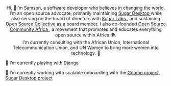 <p align="center">
Hi, 👋I’m Samson, a software developer who believes in changing the world. I’m an open source advocate, primarily maintaining <a href="https://github.com/sugarlabs"> Sugar Desktop </a>  while also serving on the board of directors with <a href="http://sugarlabs.org/">Sugar Labs </a>, and sustaining <a href="https://www.oscollective.org/"> Open Source Collective </a> as a board member. I also co-founded <a href="https://www.oscafrica.org/"> Open Source Community Africa </a>, a movement that promotes and educates everything open source within Africa 🌍.<br> I’m currently consulting with the African Union, International Telecommunication Union, and UN Women to bring more women into technology. 🚀
</p>


🌱 I’m currently playing with [Django](https://www.djangoproject.com/)

🔭 I’m currently working with scalable onboarding with the [Gnome project](https://gitlab.gnome.org/Teams/Engagement/initiatives/scalable-onboarding), [Sugar Desktop project](https://github.com/sugarlabs)
